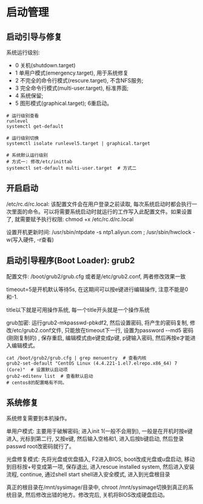 # 启动管理

## 启动引导与修复

系统运行级别: 
* 0 关机(shutdown.target)
* 1 单用户模式(emergency.target), 用于系统修复
* 2 不完全的命令行模式(rescure.target), 不含NFS服务;
* 3 完全命令行模式(multi-user.target), 标准界面; 
* 4 系统保留;
* 5 图形模式(graphical.target); 6重启动。

```
# 运行级别查看
runlevel 
systemctl get-default

# 运行级别切换
systemctl isolate runlevel5.target | graphical.target

# 系统默认运行级别
# 方式一: 修改/etc/inittab 
systemctl set-default multi-user.target  # 方式二
```

## 开启启动

/etc/rc.d/rc.local: 该配置文件会在用户登录之前读取, 每次系统启动时都会执行一次里面的命令。可以将需要系统启动时就运行的工作写入此配置文件。如果设置了, 就需要赋予执行权限: chmod +x /etc/rc.d/rc.local

设置开机更新时间: /usr/sbin/ntpdate -s ntp1.aliyun.com ; /usr/sbin/hwclock -w(写入硬件, -r查看)

## 启动引导程序(Boot Loader): grub2

配置文件: /boot/grub2/grub.cfg 或者是/etc/grub2.conf, 两者修改效果一致

timeout=5是开机默认等待5s, 在这期间可以按e键进行编辑操作, 注意不能是0和-1.

title以下就是可用操作系统, 每一个title开头就是一个操作系统

grub加密: 运行grub2-mkpasswd-pbkdf2, 然后设置密码, 将产生的密码复制, 修改/etc/grub2.conf文件, 只能放在timeout下一行, 设置为password --md5 密码(刚刚复制的) , 保存重启, 编辑模式由e键变成p键, p键输入密码, 然后再按e才能进入编辑模式。

```
cat /boot/grub2/grub.cfg | grep menuentry  # 查看内核
grub2-set-default "CentOS Linux (4.4.221-1.el7.elrepo.x86_64) 7 (Core)"  # 设置默认启动项
grub2-editenv list  # 查看默认启动
# centos8的配置略有不同。
```

## 系统修复

系统修复需要到本机操作。

单用户模式: 主要用于破解密码; 进入init 1(一般不会用到), 一般是在开机时按e键进入, 光标到第二行, 又按e键, 然后输入空格和1, 进入后按b键启动, 然后登录passwd root改密码就行了。

光盘修复模式: 先将光盘或优盘插入, F2进入BIOS, boot改成光盘或u盘启动, 移动到目标按+号变成第一项, 保存退出, 进入rescue installed system, 然后进入安装流程, continue, 通过shell start shell进入安全模式, 进入到光盘根目录

真正的根目录在/mnt/sysimage/目录中, chroot /mnt/sysimage切换到真正的系统目录, 然后修改出错的地方。修改完后, 关机将BIOS改成硬盘启动。
